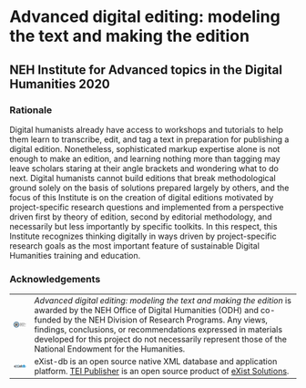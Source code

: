 # Advanced digital editing: modeling the text and making the edition
## NEH Institute for Advanced topics in the Digital Humanities 2020

### Rationale
Digital humanists already have access to workshops and tutorials to help them learn to transcribe, edit, and tag a text in preparation for publishing a digital edition. Nonetheless, sophisticated markup expertise alone is not enough to make an edition, and learning nothing more than tagging may leave scholars staring at their angle brackets and wondering what to do next. Digital humanists cannot build editions that break methodological ground solely on the basis of solutions prepared largely by others, and the focus of this Institute is on the creation of digital editions motivated by project-specific research questions and implemented from a perspective driven first by theory of edition, second by editorial methodology, and necessarily but less importantly by specific toolkits. In this respect, this Institute recognizes thinking digitally in ways driven by project-specific research goals as the most important feature of sustainable Digital Humanities training and education.

### Acknowledgements
<style>
.site-main table.no-border td {
    border: none;
}
</style>
<table class="no-border"><tr>
<td><a href="https://www.neh.gov/" title="National Endowment for the Humanities: Exploring the Human Endeavour"><img align="left" width="156px" src="images/NEH-Preferred-Seal820.jpg" alt="NEH" class="rpad"></a></td>
<td><em>Advanced digital editing: modeling the text and making the edition</em> is awarded by the NEH Office of Digital Humanities (ODH) and co-funded by the NEH Division of Research Programs. Any views, findings, conclusions, or recommendations expressed in materials developed for this project do not necessarily represent those of the National Endowment for the Humanities.</td>
</tr>
<tr>
<td><a href="http://www.exist-db.org"><img align="left" src="images/existdb.gif" alt="eXist-db" class="rpad" width="156px"/></a></td>
<td>eXist-db is an open source native XML database and application platform. <a href="http://teipublisher.com/">TEI Publisher</a> is an open source product of <a href="http://www.existsolutions.com/">eXist Solutions</a>.</td>
</tr>
</table>